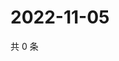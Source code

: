# 2022-11-05

共 0 条

<!-- BEGIN WEIBO -->
<!-- 最后更新时间 Sat Nov 05 2022 05:14:33 GMT+0800 (China Standard Time) -->

<!-- END WEIBO -->
